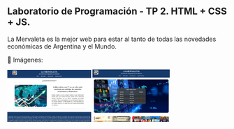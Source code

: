 ## Laboratorio de Programación - TP 2. HTML + CSS + JS.

La Mervaleta es la mejor web para estar al tanto de todas las novedades económicas de Argentina y el Mundo.

📸 Imágenes:

<img src="public\img\lamervaleta2.png" height="38%" width="38%" >
<img src="public\img\lamervaleta3.png" height="35%" width="35%" >